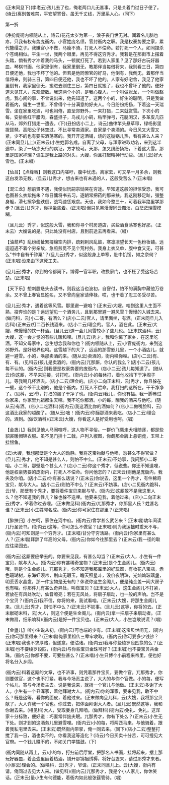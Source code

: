 <!-- { "loadSidebar": true } -->
(正末同旦下)(孛老云)孩儿去了也，俺老两口儿无甚事，只是关着门过日子便了。(诗云)离别苦难禁，平安望寄音。虽无千丈线，万里系人心。(同下)

第一折

(净扮庞衙内领随从上，诗云)花花太岁为第一，浪子丧门世无对。闻着名儿脑也疼，只我有权有势庞衙内。小官姓庞名绩，官封衙内之职。我是权豪势要之家，累代簪缨之子。我嫌官小不做，马瘦不骑，打死人不偿命。若打死一个人，如同捏杀个苍绳相似。平生一世，我两个眼里，再见不得这穷秀才。我若是在那街市上摆着头踏，倘有秀才冲着我的马头，一顿就打死了。若到人家里？见了那好古玩好器皿，琴棋书画，他家里倒有，我家里倒无，教那伴当每借将来，我则看三日，第四日便还他，我也不坏了他的。但若是他同僚官的好马，他倒有，我倒无，着那伴当借将来，则骑三日，第四日便还他，我也不坏了他的。人家有好宅舍，我见了他家里倒有，我家里倒无，搬进去则住三日，第四日就搬了，我也不曾坏了他的。便好道未见其人，先观使数。我这两个小的，是我心腹人，一个叫做张龙，一个叫做赵虎。我心间的事，不曾说出来，他先知道了。这两个小的，好生的聪明。只是我做着衙内，偏生一世里，不曾得个十分满意的好夫人。今日纷纷扬扬，下着这一天瑞雪。坐在家里吃酒，可也闷倦，直至郊野外，一来打猎，二来就赏雪。下次小的每，安排些红干腊肉，春盛担子，鸟戎儿小鹞，粘竿弹弓，花腿闲汉，多革皮几匹从马，郊外打猎走一遭去。(下)(丑扮店小二上，诗云)曲律竿头悬草稕，绿杨影里拨琵琶。高阳公子休空过，不比寻常卖酒家。自家是个卖酒的。今日风又大雪又紧，少不的也有要买酒荡寒的。我开开这酒铺，烧的这镟锅儿热，看有甚么人来？(正末同旦儿上)(正末云)小生姓郭名成。自离了父母，与浑家进取功名，来到这半途中，染了一场冻天行的病证，方才较可。天那，怎又纷纷扬扬，下着这大雪。那里是国家祥瑞？偏生是我上路的对头，大嫂，你且打起精神行动些。(旦儿云)好大雪也。(正末唱)

【仙吕】【点绛唇】则我这口内嗟吁，腹中忧虑。离家去，可又早一月多余，则我这白发添无数。(旦云儿)秀才，想古来也有未遇的人，这般受苦么？(正末唱)

【混江龙】想前贤不遇，我便似阮嗣宗恸哭在穷途。早知道这般的担惊受恐，我可也图甚么衣紫拖朱？每日慵将书去习，逐朝常把药的那来扶。我这刚移足趾，强整身躯，滑七擦争些跌倒，战笃速恁艰虞。天也，我如今整三十，可着我半路里学那步？(旦云儿)秀才，你挣坐些着。(正末唱)但只见黑漫漫同云黯淡，白茫茫瑞雪模糊。

（旦儿云）秀才，似这般大雪，我和你寻个村房道店，买些酒食荡寒也好那。（正末云）大嫂说的是。只此处没有村店，且到前途去再看来。（唱）

【油葫芦】乱纷纷扯絮撏绵空内排，疏剌剌风乱鼓，寒凛凛望长天一色粉妆铺。远迢迢遇不着个穷亲故，急煎煎觅不见个荒村务。我身上衣又单，腹中食又无，可甚么"书中自有千钟粟"？(旦儿云)秀才，似这般身上单寒，肚中饥馁，如之奈何？(正末唱)没来由下这死工夫。

(旦儿云)秀才，你到的帝都阙下。博得一官半职，改换家门，也不枉了受这场苦楚。(正末唱)

【天下乐】想刺股悬头去读书，则我这当也波初，自窨付，怕不的满胸中藏他万卷余。又不曾上春官显姓名，又不曾向皇家请俸禄，哎，也干着了忍三冬受尽苦。

(旦儿云)秀才，遇着这等风雪。那里避一避咱？(正末云)大嫂。咱到这里人生面不熟，投奔谁的是？远远望见一个酒务儿，且到那里避一避风雪？慢慢的入城去来。(做问科，云)小二哥，有酒么？(店小二云)官人，请里面坐，有酒。(正末同旦儿入店科)(正末云)打二百长钱酒来。(店小二云)理会的。官人，酒在此。(正末云)大嫂，俺慢慢的饮一杯酒。(旦儿云)道一会儿风雪较小了些儿也。(正末饮酒科，云)大嫂，这一会才觉的有些儿暖和哩。(旦儿云)秀才，我和你离了家乡，在这里吃酒，不知父母家中，怎生想念我和你也？(衙内领随从上，云)小官庞衙内，来到这郊野外。是好眼界也呵。这雪越下的大了，远远的那雪影儿里，一个小酒店儿，就避一避雪。小的，唤那卖酒的来。(随从云)卖酒的，衙内唤你哩。(店小二云)有、有、有。(见科云)孩儿是卖酒的。(衙内云)兀那厮，你认的我么？(店小二云)孩儿每不认的。(衙内云)则我便是权豪势要的庞衙内。(店小二云)孩儿每知道了。(随从云)你这厮，不早来迎接，讨打吃。(衙内云)小的每休打，着他收拾下于净阁子儿，等我喝几杯酒去。(店小二云)理会的。(店小二向正末科，云)秀才，你且躲在一壁，这个爷不比别的，他是个衙内，打死人不偿命。我打扫的这所在，干干净净了。(见科，云)爷，打扫的阁子干净了也。(衙内云)我儿，你也有福。我一脚蓦过你家来，你家里九祖都生天哩。我不吃你那酒。小的每，酾我的酒来与他吃。(随从云)有酒。(店小二吃酒科)(衙内云)我这酒比你的酒如何？(店小二做嘴脸科，云)这酒比我家的越酸了。(随从云)咄！(衙内云)你酾那酒来我吃。(店小二云)理会的。酒到。(做饮酒科)(正末云)大嫂，你看这人是好受用也呵。(唱)

【金盏儿】我则见他人马闹喧呼，这人物不寻俗。一群价飞鹰走犬相随逐，都是些貂裘暖帽锦衣服。虽不见门排十二戟，户列入椒图，你觑那金牌上悬铜虎，玉带上挂银鱼。

(云)大嫂，我想那壁是个大人的动静。我将这宝物献与他咱，愁甚么不得官做？(旦儿云)秀才，他不知是甚么人，则怕不中么。(正末云)不妨事，我问那小二哥咱。小二哥，那壁是个甚么人？(店小二云)你这个秀才，低说些。你还不知道哩，他是权豪势要的庞衙内，打死人不偿命。你问他怎的？(正末云)则他是庞衙内，我央及你咱。(店小二云)你有甚么话说？(正末云)你说去，这里一个秀才，有件稀奇宝贝，献与大人。(店小二云)则怕不中么？(正末云)不妨事。(店小二见衙内跪科，云)爷，那壁有个秀才，要将着件宝贝来献与爷。(衙内云)这厮敢不是我这里人么？他不知道我的性儿？躲也躲不迭哩。他要来见我，着他过来。(店小二向正末云)秀才，爷着你过去哩。(正末做见科)(衙内云)兀那秀才，你那里人氏？姓甚名谁？(正末云)小生姓郭名成。(衙内云)你可家住在那里？(正末唱)

【醉扶归】小生呵，家住在河中府。(衙内云)曾学甚么武艺来？(正末唱)幼年间读几行圣贤书。(衙内云)这等，你可怎么不做官？(正末唱)则为我运拙时乖天不与，(衙内云)可知则是一个穷秀才。(正末唱)甘分守穷活路。(衙内云)你家里有甚么人？(正末唱)拜辞了年高的父母，(衙内云)你如今往那里去？(正末云)我一径的取应往梁园去。

(衙内云)这厮要应举去的。你要来见我，有甚么勾当？(正末云)大人，小生有一件宝贝，献与大人。(衙内云)你有甚稀奇宝物？(正末云)是个生金阁儿。(衙内云)哦，则是个生金阁儿。兀那秀才，你不知道我那库里的好玩器，有妆花八宝瓶，赤色珊瑚树，东海虾须帘，荆山无瑕玉，瞻天照星斗，没价夜明珠，光灿灿玻璃盏，明丢丢水晶盘，那一件宝物是无有的？休说你这生金阁儿，便是纯金盖一间大房子也有哩。你那件儿有甚么奇异处，叫做宝贝？(正末云)大人，这生金阁儿不打紧，若放在有风处吹动，仙音嘹亮；若在无风处，将扇子扇动，也一般的声响。岂不是个宝贝？(衙内云)我不信，你将的来，我试看咱。(正末云)大嫂，将那生金阁儿来。(旦儿云)秀才，则怕不中么？(正末云)不妨事。(旦儿云)这等，你将的去。(正末献砌末科，云)大人，则这个便是生金阁儿。(衙内云)拿一把扇子来扇动者。(正末做扇，细乐响科)(衙内云)是好一件宝贝也。(正末云)大人，小生岂敢说谎？(唱)

【金盏儿】听小生说从初，(衙内云)可也端的少有。(正末唱)这宝贝世间无，(衙内云)你可那里得来？(正末唱)俺家里祖传三辈牢收取。(衙内云)你可要多少钱钞？(正末唱)我也不求厚赂，但遂意，便沽诸。(衙内云)我与你些绫罗段匹换的么？(正末唱)也不要绫罗段匹，(衙内云)与你些宝贝金珠可好？(正末唱)也不要宝贝共金珠。(衙内云)你都不要，可要些甚么？(正末唱)小生只博个小前程来帝里，便也好将名分入乡闾。

(衙内云)料着这厮的文章，也不济事，则凭着那件宝贝，要做个官。兀那秀才，你则要做官，这个也不打紧。我与今场贡主说了，大大的与你个官做。小的每，便写个帖儿，寄与今场贡主去。说是我说来，就捎一个官儿与他做。(正末云)多谢了大人。小生有一个丑浑家，着他拜谢大人。(衙内云)你的浑家，要来见我，敢不中么？既是这等，看你的面皮，着他过来。(正末做向旦儿科，云)大嫂，我将那宝贝献了，大人许我一个官也。你过去，把体面拜谢大人者。(旦儿云)既然这等，我和你谢去来。(相见科)大人，受取妾身几拜咱。(做拜科)(衙内云)免礼、免礼。这浑家十分标致，便好道：巧妻常伴拙夫眠。兀那秀才，你有下处么？(正末云)小生无下处。则才到的这酒务儿里避雪哩。(衙内云)小的每，将两匹马来，与他骑着，跟着我私宅里去来。(正末云)既然衙内带挈，俺一同去来。(同下)(店小二云)整整打搅了我一日，酒也卖不的，你看我这等造化？(诗云)今日买卖十分苦，可可撞见大官府。一个钱儿赚不的，不如关门学擂鼓。(下)

(衙内同随从再上，云)小的每，打扫前后厅堂，把那名人书画，挂将起来，摆上那玩好器皿，着金壶里酾着热酒，铺开那锦裀绣褥，将好台盏来，请过那秀才来者。(小厮云)理会的。(做唤科，云)秀才，爷请。(正末同旦儿上。云)大嫂，衙内有请，俺同过去见大人来。(做见科)(衙内云)兀那秀才，我是个小人家儿，你休笑话。(正末云)量小生有何德能，着衙内如此般张筵管待。(唱)


